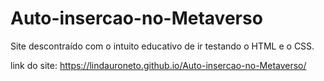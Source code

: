 # Auto-insercao-no-Metaverso
 Site descontraído com o intuito educativo de ir testando o HTML e o CSS.

 link do site:
 https://lindauroneto.github.io/Auto-insercao-no-Metaverso/
